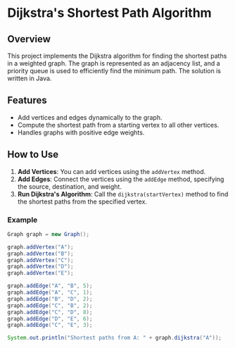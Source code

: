 # Dijkstra's Shortest Path Algorithm

## Overview
This project implements the Dijkstra algorithm for finding the shortest paths in a weighted graph. The graph is represented as an adjacency list, and a priority queue is used to efficiently find the minimum path. The solution is written in Java.

## Features
- Add vertices and edges dynamically to the graph.
- Compute the shortest path from a starting vertex to all other vertices.
- Handles graphs with positive edge weights.

## How to Use

1. **Add Vertices**: You can add vertices using the `addVertex` method.
2. **Add Edges**: Connect the vertices using the `addEdge` method, specifying the source, destination, and weight.
3. **Run Dijkstra's Algorithm**: Call the `dijkstra(startVertex)` method to find the shortest paths from the specified vertex.

### Example

```java
Graph graph = new Graph();

graph.addVertex("A");
graph.addVertex("B");
graph.addVertex("C");
graph.addVertex("D");
graph.addVertex("E");

graph.addEdge("A", "B", 5);
graph.addEdge("A", "C", 1);
graph.addEdge("B", "D", 2);
graph.addEdge("C", "B", 2);
graph.addEdge("C", "D", 8);
graph.addEdge("D", "E", 6);
graph.addEdge("C", "E", 3);

System.out.println("Shortest paths from A: " + graph.dijkstra("A"));
